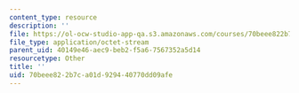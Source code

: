 ```yaml
---
content_type: resource
description: ''
file: https://ol-ocw-studio-app-qa.s3.amazonaws.com/courses/70beee822b7ca01d929440770dd09afe_4_party_id.pdf
file_type: application/octet-stream
parent_uid: 40149e46-aec9-beb2-f5a6-7567352a5d14
resourcetype: Other
title: ''
uid: 70beee82-2b7c-a01d-9294-40770dd09afe
---
```

